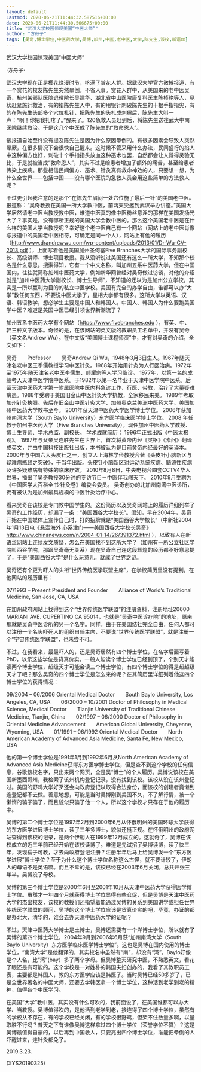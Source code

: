 ```yaml
---
layout: default
Lastmod: 2020-06-21T11:44:32.587516+00:00
date: 2020-06-21T11:44:30.566675+00:00
title: "武汉大学校园惊现美国“中医大师”"
author: "方舟子"
tags: [吴奇,博士学位,中医药大学,吴博,加州,中医,老中医,大学,陈先生,该校,新语丝]
---
```


武汉大学校园惊现美国“中医大师”

·方舟子·

武汉大学现在正是樱花烂漫时节，挤满了赏花人群。据武汉大学官方微博报道，有一个赏花的校友陈先生突然晕倒，不省人事。赏花人群中，从美国来的老中医吴奇、杭州某部队医院退役院长吴建华、湖北省中山医院康复科医生陈桢艳等人，见状赶紧施针救治，有的掐陈先生人中，有的用银针刺破陈先生的十根手指指尖，有的在陈先生头部多个穴位扎针，把陈先生的头扎成刺猬后，陈先生大叫一声：“啊！你把我扎疼了。”醒来了。120急救人员赶到后，将陈先生送往武大中南医院继续救治。于是这几个中医成了陈先生的“救命恩人”。

该报道自始至终没有提及陈先生是因为什么原因晕倒的。有很多因素会导致人突然晕厥，在很多情况下会很快自己醒来。这时候不管采用什么办法，民间盛行的掐人中这种偏方也好，刺破十个手指指头放血这种巫术也罢，自然都会让人觉得灵验无比，于是就被当成“救命恩人”，其实不过是给患者增加了额外的痛苦，甚至给患者传染上疾病。那些相信民间偏方、巫术、针灸真有救命神效的人，只要想一想，为什么全世界——包括中国——没有哪个医院的急救人员会用这些简单的方法救人呢？

不过更引起我注意的是那个“在陈先生眉间一处穴位施了最后一针”的美国老中医。报道称：“吴奇教授在美国一所大学教中医，前两天受邀到武汉举办讲座。”美国大学居然请老中医当教授教中医，难道中医真的像中医粉丝意淫的那样在美国发扬光大了？事实是，没有哪所正规的美国大学会教中医的。那么这个美国老中医是在什么样的美国大学当教授呢？幸好这个老中医自己有一个网站（网站上的老中医肖像与报道中的美国老中医相符，可确定是同一个人），网站上有他的履历（http://www.drandrewwu.com/wp-content/uploads/2013/01/Dr-Wu-CV-2013.pdf ），上面写着他是美国加州圣何塞Five Branches大学的国际事务副校长、高级讲师、博士项目教授。我从没听说过美国还有这么一所大学，不知那个校名是什么意思。搜索得知，它有一个中文名称，叫加州五系中医药大学，但在中国国内，往往就简称加州中医药大学，例如新华网曾经对吴奇做过访谈，对他的介绍就是“加州中医药大学副校长、博士生导师”，不知道的还以为是加州公立学校，其实是一所以赢利为目的的私立中医学校。美国有完全的办学自由，谁都可以办“大学”教任何东西，不要说中医大学了，星相大学都有很多。这所大学以英语、汉语、韩语教学，想必学生主要是中国人和韩国人。中国人、韩国人为什么要跑美国学中医？难道是美国中医已经引领世界新潮流了？

加州五系中医药大学有个网站（https://www.fivebranches.edu ），有英、中、韩三种文字版本。奇怪的是，在该网站的英文版的教职员工名单中，并没有吴奇（英文名Andrew Wu）。在中文版“美国博士课程师资”中，才有对吴奇的介绍，全文如下：

吴奇　　Professor　　吴奇Andrew Qi Wu，1948年3月3日生人。1967年随天津名老中医王季儒教授学习中医针灸。1968年开始用针灸为人行医治病。1972年至1975年随天津名老中医李儒生、颜耀宗等人学习临诊。 1977年，以第一名的成绩考入天津中医学院中医系。于1982年以第一名毕业于天津中医学院中医系。后留天津中医药大学第一附属医院中医内科急诊工作、行医、带教，治疗了大量疑难病患。1988年受聘于美国旧金山中医针灸大学执教，全家移民来美。 1989年考取加州针灸执照。先后在旧金山中医针灸大学、加州奥克兰美洲中医药大学、美国加州中医药大学教书至今。 2001年获天津中医药大学医学博士学位。 2006年获加州南湾大学（South Baylo University）东方医学临床医学博士学位。 2008 年任教于加州中医药大学（Five Branches University）。现任加州中医药大学教授、博士生导师、学术总监、副校长。 学术成就简历： 1996年正式出版《中医太极观》。 1997年与父亲吴连胜先生在世界上，首次将黄帝内经《灵枢》《素问》翻译成英文，并由中国科技出版社出版，本书被认为是目前黄帝内经最好的英译本。 2000年与中国六大头皮针之一，创立人上海林学俭教授合著《头皮针小脑新区与疑难病瓶颈之突破》，于当年出版。头皮针小脑新区对运动系统疾病、脑源性疾病及许多疑难病有特殊的临床疗效。 2010年8月8日，中央电视台四套CCTV4华人世界，播出了吴奇教授30分钟的专访节目－中医伴我闯天下。 2010年9月受聘为《中国医学大百科全书·针灸卷》编委会委员。 吴奇创办的北加州南湾中医诊所，拥有被认为是加州最具规模的中医针灸治疗中心。

看来吴奇在该校是专门教中国学生的。这份简历以及吴奇网站上的履历详细列举了吴奇的工作经历，却漏了一条：“美国西谷大学校长”。须知，早在2004年，吴奇开始在中国媒体上宣传自己时，打的招牌就是“美国西谷大学校长”（中新社2004年1月13日电《悬壶海外 心系津门——美国西谷大学校长吴奇》http://www.chinanews.com/n/2004-01-14/26/391372.html ），以致有人在新语丝网站上连续发文质疑，怎么在美国找不到这所大学？（加州有一所公立社区学院叫西谷学院，那跟吴奇毫无关系）现在吴奇自己连这段辉煌的经历都不好意思提了，于是“美国西谷大学”是什么玩意儿，就成了世界之谜。

吴奇还有个更为吓人的头衔“世界传统医学联盟主席”，在学校简历里没有提到，在他网站的履历里有：

07/1993 – Present President and Founder　　Alliance of World’s Traditional Medicine, San Jose, CA, USA

在加州政府网站上找得到这个“世界传统医学联盟”的注册资料，注册地址20600 MARIANI AVE. CUPERTINO CA 95014，也就是“吴奇中医诊疗院”的地址，原来那就是吴奇中医诊所的另一个名字。同样，由于在美国结社完全自由，任何人都可以注册一个名头吓死人的组织自任主席，不要说“世界传统医学联盟”，就是注册一个“宇宙传统医学联盟”，也未尝不可。

不过，在我看来，最最吓人的，还是吴奇居然有四个博士学位，在名字后面写着PhD，以示这些学位是货真价实。一般人能读个博士学位已经到顶了，个别天才能读两个博士学位，超级天才可能会读三个博士学位，有四个博士学位的得是超超级天才了吧？那么吴奇的四个博士学位是怎么来的呢？在其简历里详细列着他这四个博士学位的获得情况：

09/2004 – 06/2006 Oriental Medical Doctor　　South Baylo University, Los Angeles, CA, USA　　06/2000 – 10/2001 Doctor of Philosophy in Medical Science, Medical Doctor　　Tianjin University of Traditional Chinese Medicine, Tianjin, China　　02/1997 – 06/2000 Doctor of Philosophy in Oriental Medicine Advancement　　American Global University, Cheyenne, Wyoming, USA　　01/1991 – 06/1992 Oriental Medical Doctor　　North American Academy of Advanced Asia Medicine, Santa Fe, New Mexico, USA

他的第一个博士学位是1991年1月到1992年6月从North American Academy of Advanced Asia Medicine获得东方医学博士学位，但是查不到这个学校的任何信息，谷歌该校名字，只出来两个网页，全是吴“博士”的个人履历。吴博说该校在美国新墨西哥州，我检索了该州机构登记记录，没有找到该校。该校从没在该州登记过。美国的野鸡大学好歹还会向政府登记以取得合法身份，而该校的创建者竟懒到连登记都不去做。善意地想，可能是当时吴博刚到美国不久，不了解行情，被一个懒惰的骗子骗了，而且貌似只骗了他一个人，所以这个学校才只存在于他的履历中。

吴博的第二个博士学位是1997年2月到2000年6月从怀俄明州的美国环球大学获得的东方医学进展博士学位，读了三年多博士，貌似还挺正规。在怀俄明州的政府网站查得到该校的记录，是两个伊朗人在1999年12月成立的。这就奇了，吴博在该校成立的近三年前已经开始在该校读博了。难道是先试招了吴博读博，读了快三年，发现孺子可教，才去向政府登记注册？注册半年后马上给吴博发一个“东方医学进展”博士学位？至于为什么这个博士学位名称这么古怪，就不要计较了，伊朗人的母语不是英语嘛。而且不幸的是，该校已经在2003年6月关闭，总共开张三年半。吴博没了母校。

吴博的第三个博士学位是2000年6月至2001年10月从天津中医药大学获得医学博士学位。虽然才一年四个月就获得博士学位显得有些仓促，但是吴博是天津中医药大学的杰出校友，该校的教授们还指望着能通过吴博的关系到美国讲学或担任世界传统医学联盟的顾问，吴博的这个博士学位应该是货真价实的吧，毕竟，办证的都是办北大、清华的，谁会去办天津中医药大学的证呢？

不过，天津中医药大学博士是土博士，吴博还需要有一个洋博士学位，所以就有了吴博的第四个博士学位，2004年9月到2006年6月获“加州南湾大学（South Baylo University）东方医学临床医学博士学位”。这也是吴博在国内使用的博士学位，“南湾大学”是他翻译的，其实校名中虽然有“南”，却没有“湾”，Baylo好像是个人名，比“湾”(bay）多了两个字母。但吴博整天研究中医，不熟悉英文，看花了眼还是有可能的。这个学校是一对姓朴的韩国夫妇创办的，我看了其教职员工表，主要都是韩国人，教的东方医学应该是韩医了。当时吴博已经50多岁了，已是全世界著名的中医大师，还要去学韩医拿一个博士学位，这种活到老学到老的精神，值得各个中医学习。

在美国“大学”教中医，其实没有什么可吹的，我前面说了，在美国谁都可以办大学、当教授。吴博值得吹的，是他活到老学到老，接连得了四个博士学位，虽然有的学校从不存在，有的学校已经关闭，有的学校很野鸡，但架不住数量多啊，以量取胜不行吗？普天之下有谁像吴博这样拿过四个博士学位（荣誉学位不算）？这是吴博最值得自豪的，以后再到中国救人，只要亮出四个博士学位，准能把晕倒的人吓醒过来，连针灸都免了。

2019.3.23.

(XYS20190325)

